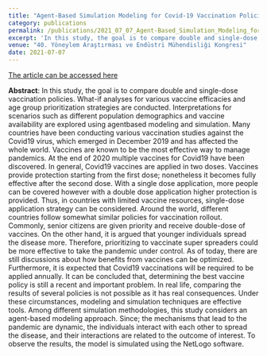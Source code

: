 ```yaml
---
title: "Agent-Based Simulation Modeling for Covid-19 Vaccination Policies: Single-Dose and Double-Dose Applications"
category: publications
permalink: /publications/2021_07_07_Agent-Based_Simulation_Modeling_for_Covid-19_Vaccination_Policies_Single-Dose_and_Double-Dose_Applications/
excerpt: 'In this study, the goal is to compare double and single-dose vaccination policies. What-if analyses for various vaccine efficacies and age group prioritization strategies are conducted. Interpretations for scenarios such as different population demographics and vaccine availability are explored using agentbased modeling and simulation.'
venue: "40. Yöneylem Araştırması ve Endüstri Mühendisliği Kongresi"
date: 2021-07-07
---
```


<a href="https://avesis.yildiz.edu.tr/yayin/ec9ca69a-eaea-458a-9ecb-1292d60e4d39/agent-based-simulation-modeling-for-covid-19-vaccination-policies-single-dose-and-doubledose-applications">The article can be accessed here</a>

**Abstract**: In this study, the goal is to compare double and single-dose vaccination policies. What-if analyses for various vaccine efficacies and age group prioritization strategies are conducted. Interpretations for scenarios such as different population demographics and vaccine availability are explored using agentbased modeling and simulation. Many countries have been conducting various vaccination studies against the Covid19 virus, which emerged in December 2019 and has affected the whole world. Vaccines are known to be the most effective way to manage pandemics. At the end of 2020 multiple vaccines for Covid19 have been discovered. In general, Covid19 vaccines are applied in two doses. Vaccines provide protection starting from the first dose; nonetheless it becomes fully effective after the second dose. With a single dose application, more people can be covered however with a double dose application higher protection is provided. Thus, in countries with limited vaccine resources, single-dose application strategy can be considered. Around the world, different countries follow somewhat similar policies for vaccination rollout. Commonly, senior citizens are given priority and receive double-dose of vaccines. On the other hand, it is argued that younger individuals spread the disease more. Therefore, prioritizing to vaccinate super spreaders could be more effective to take the pandemic under control. As of today, there are still discussions about how benefits from vaccines can be optimized. Furthermore, it is expected that Covid19 vaccinations will be required to be applied annually. It can be concluded that, determining the best vaccine policy is still a recent and important problem. In real life, comparing the results of several policies is not possible as it has real consequences. Under these circumstances, modeling and simulation techniques are effective tools. Among different simulation methodologies, this study considers an agent-based modeling approach. Since; the mechanisms that lead to the pandemic are dynamic, the individuals interact with each other to spread the disease, and their interactions are related to the outcome of interest. To observe the results, the model is simulated using the NetLogo software.

